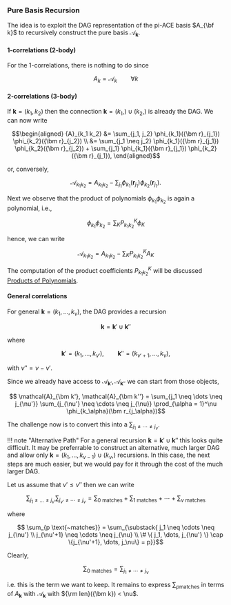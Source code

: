 
### Pure Basis Recursion

The idea is to exploit the DAG representation of the pi-ACE basis $A_{\bf k}$ to recursively construct the pure basis $\mathcal{A}_{\bm k}$.

#### 1-correlations (2-body)

For the 1-correlations, there is nothing to do since
```math

   A_k = \mathcal{A}_k \qquad \forall k
```

#### 2-correlations (3-body)

If ${\bm k} = (k_1, k_2)$ then the connection ${\bm k} = (k_1,) \cup (k_2,)$ is already the DAG. We can now write
```math
\begin{aligned}
   {A}_{k_1 k_2}
   &=
   \sum_{j_1, j_2} \phi_{k_1}({\bm r}_{j_1}) \phi_{k_2}({\bm r}_{j_2}) \\
   &=
   \sum_{j_1 \neq j_2} \phi_{k_1}({\bm r}_{j_1}) \phi_{k_2}({\bm r}_{j_2})
   + \sum_{j_1} \phi_{k_1}({\bm r}_{j_1}) \phi_{k_2}({\bm r}_{j_1}),
\end{aligned}
```
or, conversely,
```math
   \mathcal{A}_{k_1 k_2}
   =
   {A}_{k_1 k_2} - \sum_{j_1} \phi_{k_1}({\bm r}_{j_1}) \phi_{k_2}({\bm r}_{j_1}).
```
Next we observe that the product of polynomials $\phi_{k_1} \phi_{k_2}$ is again a polynomial, i.e.,
```math
   \phi_{k_1} \phi_{k_2}
   = \sum_K P_{k_1 k_2}^K \phi_K
```
hence, we can write
```math
   \mathcal{A}_{k_1 k_2}
   =
   {A}_{k_1 k_2} - \sum_{K} P_{k_1 k_2}^K A_K
```
The computation of the product coefficients $P_{k_1 k_2}^K$ will be discussed  [Products of Polynomials](@ref).

#### General correlations

For general ${\bm k} = (k_1, \dots, k_\nu)$, the DAG provides a recursion
```math
   {\bm k} = {\bm k}' \cup {\bm k}''
```
where
```math
   {\bm k}' = (k_1, \dots, k_{\nu'}), \qquad
   {\bm k}'' = (k_{\nu'+1}, \dots, k_\nu),
```
with $\nu'' = \nu - \nu'$.

Since we already have access to $\mathcal{A}_{\bm k'}, \mathcal{A}_{\bm k''}$ we can start from those objects,
```math
   \mathcal{A}_{\bm k'}, \mathcal{A}_{\bm k''}
   =
   \sum_{j_1 \neq \dots \neq j_{\nu'}}
   \sum_{j_{\nu'} \neq \cdots \neq j_{\nu}}
   \prod_{\alpha = 1}^\nu \phi_{k_\alpha}(\bm r_{j_\alpha})
```
The challenge now is to convert this into a $\sum_{j_1 \neq \cdots \neq j_\nu}$.

!!! note "Alternative Path"
      For a general recursion  ${\bm k} = {\bm k}' \cup {\bm k}''$ this looks
      quite difficult. It may be preferrable to construct an alternative, much
      larger DAG and allow only ${\bm k} = (k_1, \dots, k_{\nu-1}) \cup (k_\nu,)$
      recursions. In this case, the next steps are much easier, but we would pay
      for it through the cost of the much larger DAG.

Let us assume that $\nu' \leq \nu''$ then we can write
```math
   \sum_{j_1 \neq \dots \neq j_{\nu'}}
   \sum_{j_{\nu'} \neq \cdots \neq j_{\nu}}
   =
   \sum_{0 \text{~matches}} +
   \sum_{1 \text{~matches}}
   + \cdots +
   \sum_{\nu \text{~matches}}
```
where
```math
   \sum_{p \text{~matches}}
   =
   \sum_{\substack{
         j_1 \neq \cdots \neq j_{\nu'} \\
         j_{\nu'+1} \neq \cdots \neq j_{\nu} \\
         \# \{ j_1, \dots, j_{\nu'} \} \cap \{j_{\nu'+1}, \dots, j_\nu\} = p}}
```
Clearly,
```math
   \sum_{0 \text{~matches}}
   =
   \sum_{j_1 \neq \cdots \neq j_\nu}
```
i.e. this is the term we want to keep. It remains to express
$\sum_{p \text{matches}}$ in terms of $A_{\bm k}$ with $\mathcal{A}_{\bm k}$ with ${\rm len}({\bm k}) < \nu$.
